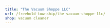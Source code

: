 ```yaml
---
title: "The Vacuum Shoppe LLC"
url: /freehold-township/the-vacuum-shoppe-llc/
shop: vacuum cleaner
---
```

